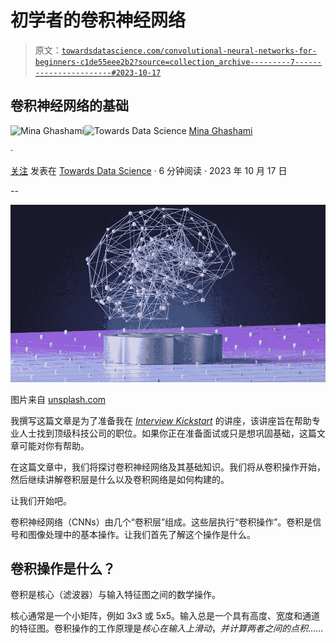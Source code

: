 # 初学者的卷积神经网络

> 原文：[`towardsdatascience.com/convolutional-neural-networks-for-beginners-c1de55eee2b2?source=collection_archive---------7-----------------------#2023-10-17`](https://towardsdatascience.com/convolutional-neural-networks-for-beginners-c1de55eee2b2?source=collection_archive---------7-----------------------#2023-10-17)

## 卷积神经网络的基础

[](https://medium.com/@mina.ghashami?source=post_page-----c1de55eee2b2--------------------------------)![Mina Ghashami](https://medium.com/@mina.ghashami?source=post_page-----c1de55eee2b2--------------------------------)[](https://towardsdatascience.com/?source=post_page-----c1de55eee2b2--------------------------------)![Towards Data Science](https://towardsdatascience.com/?source=post_page-----c1de55eee2b2--------------------------------) [Mina Ghashami](https://medium.com/@mina.ghashami?source=post_page-----c1de55eee2b2--------------------------------)

·

[关注](https://medium.com/m/signin?actionUrl=https%3A%2F%2Fmedium.com%2F_%2Fsubscribe%2Fuser%2Fc99ed9ed7b9a&operation=register&redirect=https%3A%2F%2Ftowardsdatascience.com%2Fconvolutional-neural-networks-for-beginners-c1de55eee2b2&user=Mina+Ghashami&userId=c99ed9ed7b9a&source=post_page-c99ed9ed7b9a----c1de55eee2b2---------------------post_header-----------) 发表在 [Towards Data Science](https://towardsdatascience.com/?source=post_page-----c1de55eee2b2--------------------------------) · 6 分钟阅读 · 2023 年 10 月 17 日[](https://medium.com/m/signin?actionUrl=https%3A%2F%2Fmedium.com%2F_%2Fvote%2Ftowards-data-science%2Fc1de55eee2b2&operation=register&redirect=https%3A%2F%2Ftowardsdatascience.com%2Fconvolutional-neural-networks-for-beginners-c1de55eee2b2&user=Mina+Ghashami&userId=c99ed9ed7b9a&source=-----c1de55eee2b2---------------------clap_footer-----------)

--

[](https://medium.com/m/signin?actionUrl=https%3A%2F%2Fmedium.com%2F_%2Fbookmark%2Fp%2Fc1de55eee2b2&operation=register&redirect=https%3A%2F%2Ftowardsdatascience.com%2Fconvolutional-neural-networks-for-beginners-c1de55eee2b2&source=-----c1de55eee2b2---------------------bookmark_footer-----------)![](img/81572a08a73278e57437c5f0d487cdca.png)

图片来自 [unsplash.com](https://unsplash.com/photos/an-abstract-image-of-a-sphere-with-dots-and-lines-nGoCBxiaRO0)

我撰写这篇文章是为了准备我在 [*Interview Kickstart*](https://www.interviewkickstart.com/) 的讲座，该讲座旨在帮助专业人士找到顶级科技公司的职位。如果你正在准备面试或只是想巩固基础，这篇文章可能对你有帮助。

在这篇文章中，我们将探讨卷积神经网络及其基础知识。我们将从卷积操作开始，然后继续讲解卷积层是什么以及卷积网络是如何构建的。

让我们开始吧。

卷积神经网络（CNNs）由几个“卷积层”组成。这些层执行“卷积操作”。卷积是信号和图像处理中的基本操作。让我们首先了解这个操作是什么。

## 卷积操作是什么？

卷积是核心（滤波器）与输入特征图之间的数学操作。

核心通常是一个小矩阵，例如 3x3 或 5x5。输入总是一个具有高度、宽度和通道的特征图。卷积操作的工作原理是*核心在输入上滑动*，*并计算两者之间的点积*……
